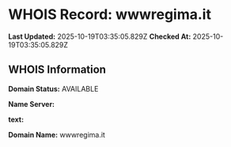 # WHOIS Record: wwwregima.it

**Last Updated:** 2025-10-19T03:35:05.829Z
**Checked At:** 2025-10-19T03:35:05.829Z

## WHOIS Information

**Domain Status:** AVAILABLE

**Name Server:** 

**text:** 

**Domain Name:** wwwregima.it

